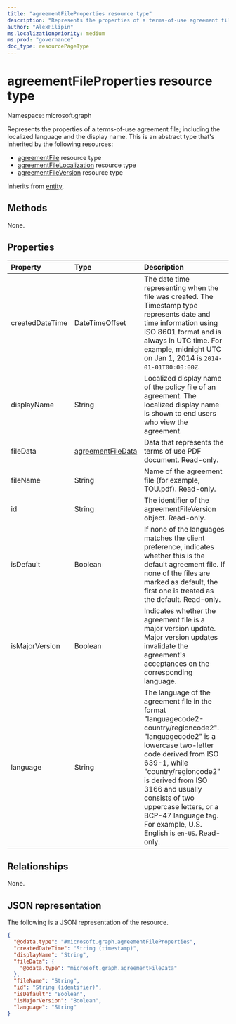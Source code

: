 ```yaml
---
title: "agreementFileProperties resource type"
description: "Represents the properties of a terms-of-use agreement file; including the localized language and the display name."
author: "AlexFilipin"
ms.localizationpriority: medium
ms.prod: "governance"
doc_type: resourcePageType
---
```


# agreementFileProperties resource type

Namespace: microsoft.graph

Represents the properties of a terms-of-use agreement file; including the localized language and the display name. This is an abstract type that's inherited by the following resources:

- [agreementFile](agreementfile.md) resource type
- [agreementFileLocalization](agreementfilelocalization.md) resource type
- [agreementFileVersion](agreementfileversion.md) resource type

Inherits from [entity](entity.md).

## Methods

None.

## Properties

| Property     | Type        | Description |
|:-------------|:------------|:------------|
|createdDateTime|DateTimeOffset|The date time representing when the file was created. The Timestamp type represents date and time information using ISO 8601 format and is always in UTC time. For example, midnight UTC on Jan 1, 2014 is `2014-01-01T00:00:00Z`.|
|displayName|String|Localized display name of the policy file of an agreement. The localized display name is shown to end users who view the agreement.|
|fileData|[agreementFileData](agreementfiledata.md)|Data that represents the terms of use PDF document. Read-only.|
|fileName|String|Name of the agreement file (for example, TOU.pdf). Read-only.|
|id|String|The identifier of the agreementFileVersion object. Read-only.|
|isDefault|Boolean|If none of the languages matches the client preference, indicates whether this is the default agreement file. If none of the files are marked as default, the first one is treated as the default. Read-only.|
|isMajorVersion|Boolean|Indicates whether the agreement file is a major version update. Major version updates invalidate the agreement's acceptances on the corresponding language.|
|language|String|The language of the agreement file in the format "languagecode2-country/regioncode2". "languagecode2" is a lowercase two-letter code derived from ISO 639-1, while "country/regioncode2" is derived from ISO 3166 and usually consists of two uppercase letters, or a BCP-47 language tag. For example, U.S. English is `en-US`. Read-only.|

## Relationships

None.

## JSON representation
The following is a JSON representation of the resource.
<!-- {
  "blockType": "resource",
  "keyProperty": "id",
  "@odata.type": "microsoft.graph.agreementFileProperties",
  "openType": false
}
-->
``` json
{
  "@odata.type": "#microsoft.graph.agreementFileProperties",
  "createdDateTime": "String (timestamp)",
  "displayName": "String",
  "fileData": {
    "@odata.type": "microsoft.graph.agreementFileData"
  },
  "fileName": "String",
  "id": "String (identifier)",
  "isDefault": "Boolean",
  "isMajorVersion": "Boolean",
  "language": "String"
}
```

